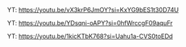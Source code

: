YT: https://youtu.be/vX3krP6JmOY?si=KxYG9bES1t30D74U

YT: https://youtu.be/YDsqni-oAPY?si=0hfWrccgF09aquFr

YT: https://youtu.be/1kicKTbK768?si=Uahu1a-CVS0toEDd


